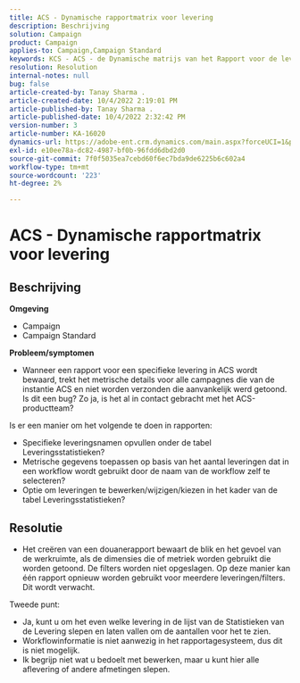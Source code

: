 ```yaml
---
title: ACS - Dynamische rapportmatrix voor levering
description: Beschrijving
solution: Campaign
product: Campaign
applies-to: Campaign,Campaign Standard
keywords: KCS - ACS - de Dynamische matrijs van het Rapport voor de levering
resolution: Resolution
internal-notes: null
bug: false
article-created-by: Tanay Sharma .
article-created-date: 10/4/2022 2:19:01 PM
article-published-by: Tanay Sharma .
article-published-date: 10/4/2022 2:32:42 PM
version-number: 3
article-number: KA-16020
dynamics-url: https://adobe-ent.crm.dynamics.com/main.aspx?forceUCI=1&pagetype=entityrecord&etn=knowledgearticle&id=4296257c-ef43-ed11-bba2-0022480868ff
exl-id: e10ee78a-dc82-4987-bf0b-96fdd6dbd2d0
source-git-commit: 7f0f5035ea7cebd60f6ec7bda9de6225b6c602a4
workflow-type: tm+mt
source-wordcount: '223'
ht-degree: 2%

---
```


# ACS - Dynamische rapportmatrix voor levering

## Beschrijving

<b>Omgeving</b>
- Campaign
- Campaign Standard




<b>Probleem/symptomen</b>

- Wanneer een rapport voor een specifieke levering in ACS wordt bewaard, trekt het metrische details voor alle campagnes die van de instantie ACS en niet worden verzonden die aanvankelijk werd getoond. Is dit een bug? Zo ja, is het al in contact gebracht met het ACS-productteam?


Is er een manier om het volgende te doen in rapporten:

- Specifieke leveringsnamen opvullen onder de tabel Leveringsstatistieken?
- Metrische gegevens toepassen op basis van het aantal leveringen dat in een workflow wordt gebruikt door de naam van de workflow zelf te selecteren?
- Optie om leveringen te bewerken/wijzigen/kiezen in het kader van de tabel Leveringsstatistieken?





## Resolutie


- Het creëren van een douanerapport bewaart de blik en het gevoel van de werkruimte, als de dimensies die of metriek worden gebruikt die worden getoond. De filters worden niet opgeslagen. Op deze manier kan één rapport opnieuw worden gebruikt voor meerdere leveringen/filters. Dit wordt verwacht.


Tweede punt:



- Ja, kunt u om het even welke levering in de lijst van de Statistieken van de Levering slepen en laten vallen om de aantallen voor het te zien.
- Workflowinformatie is niet aanwezig in het rapportagesysteem, dus dit is niet mogelijk.
- Ik begrijp niet wat u bedoelt met bewerken, maar u kunt hier alle aflevering of andere afmetingen slepen.
